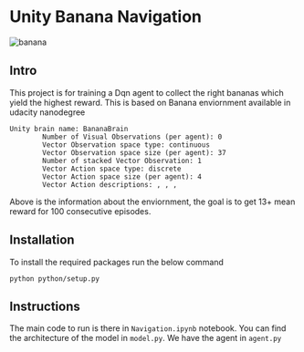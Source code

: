 # Unity Banana Navigation

![banana](https://user-images.githubusercontent.com/10624937/42135619-d90f2f28-7d12-11e8-8823-82b970a54d7e.gif)

## Intro

This project is for training a Dqn agent to collect the right bananas which yield the highest reward.
This is based on Banana enviornment available in udacity nanodegree
```
Unity brain name: BananaBrain
        Number of Visual Observations (per agent): 0
        Vector Observation space type: continuous
        Vector Observation space size (per agent): 37
        Number of stacked Vector Observation: 1
        Vector Action space type: discrete
        Vector Action space size (per agent): 4
        Vector Action descriptions: , , , 
```
Above is the information about the enviornment, the goal is to get 13+ mean reward for 100 consecutive episodes.

## Installation

To install the required packages run the below command

```
python python/setup.py
```

## Instructions

The main code to run is there in `Navigation.ipynb` notebook. You can find the architecture of the model in `model.py`.
We have the agent in `agent.py`
